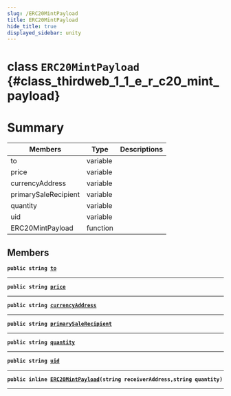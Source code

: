 ```yaml
---
slug: /ERC20MintPayload
title: ERC20MintPayload
hide_title: true
displayed_sidebar: unity
---
```


# class `ERC20MintPayload` {#class_thirdweb_1_1_e_r_c20_mint_payload}

# Summary

| Members              | Type     | Descriptions |
| -------------------- | -------- | ------------ |
| to                   | variable |              |
| price                | variable |              |
| currencyAddress      | variable |              |
| primarySaleRecipient | variable |              |
| quantity             | variable |              |
| uid                  | variable |              |
| ERC20MintPayload     | function |              |

## Members

**`public string `[`to`](#class_thirdweb_1_1_e_r_c20_mint_payload_1a5b7f91c330c54dd788b271713805d2a5)**

---

**`public string `[`price`](#class_thirdweb_1_1_e_r_c20_mint_payload_1a59ce9666bc65d13e559f60a17409b796)**

---

**`public string `[`currencyAddress`](#class_thirdweb_1_1_e_r_c20_mint_payload_1a1dd3002432fc861a01f1cbce76f8b700)**

---

**`public string `[`primarySaleRecipient`](#class_thirdweb_1_1_e_r_c20_mint_payload_1a155715e78620200d457d43dd08255c9e)**

---

**`public string `[`quantity`](#class_thirdweb_1_1_e_r_c20_mint_payload_1a7f63ee4a529a0742b2a0aaa8a1df813d)**

---

**`public string `[`uid`](#class_thirdweb_1_1_e_r_c20_mint_payload_1af660c93f931d283f05a8a40c7aa32aaa)**

---

**`public inline `[`ERC20MintPayload`](#class_thirdweb_1_1_e_r_c20_mint_payload_1ac8ac666e7113f2e38e01027ff8a8efe8)`(string receiverAddress,string quantity)`**

---
